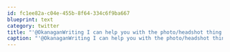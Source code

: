 ```yaml
---
id: fc1ee82a-c04e-455b-8f64-334c6f9ba667
blueprint: text
category: twitter
title: "'@OkanaganWriting I can help you with the photo/headshot thing. email?"
caption: "'@OkanaganWriting I can help you with the photo/headshot thing. email?"
---
```

